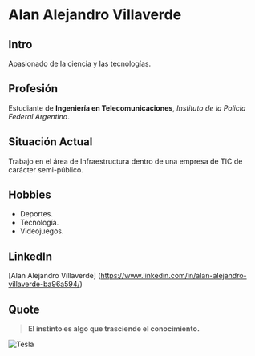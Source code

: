 # Alan Alejandro Villaverde

## Intro
Apasionado de la ciencia y las tecnologías.

## Profesión
Estudiante de **Ingeniería en Telecomunicaciones**, *Instituto de la Policia Federal Argentina*.

## Situación Actual
Trabajo en el área de Infraestructura dentro de una empresa de TIC de carácter semi-público.

## Hobbies
* Deportes.
* Tecnología.
* Videojuegos.

## LinkedIn
[Alan Alejandro Villaverde] (https://www.linkedin.com/in/alan-alejandro-villaverde-ba96a594/)

## Quote
>**El instinto es algo que trasciende el conocimiento.**

![Tesla](https://nikolatesla-network.eu/images/uploads/120/9__velika__velika__velika.jpg)


